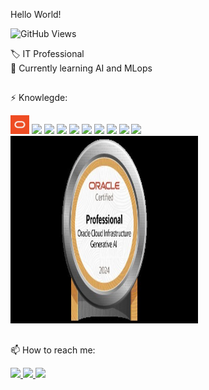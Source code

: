  Hello World!

![GitHub Views](https://komarev.com/ghpvc/?username=lrgamito)

🏷️ IT Professional<br>
📖 Currently learning AI and MLops

##

⚡ Knowlegde:

<div>
 <img src="https://github.com/lrgamito/lrgamito/blob/main/OracleRedTag.jpg" width="30" height="30" />
<img src="https://img.shields.io/badge/-Oracle-CC2927?style=for-the-badge&logo=oracle&logoColor=FFFFFF" /> 
<img src="https://img.shields.io/badge/-OCI-CC3020?style=for-the-badge&logo=oracle&logoColor=FFFFFF" /> 
<img src="https://img.shields.io/badge/-PLSQL-D00830?style=for-the-badge" /> 
<img src="https://img.shields.io/badge/-SQL-117BCD?style=for-the-badge" /> 
<img src="https://img.shields.io/badge/-Azure-0078D4?style=for-the-badge&logo=microsoftazure&logoColor=FFFFFF" /> 
<img src="https://img.shields.io/badge/-Microsoft%20Fabric-F2C811?style=for-the-badge&logo=powerbi&logoColor=000000" /> 
<img src="https://img.shields.io/badge/-Python-3776AB?style=for-the-badge&logo=python&logoColor=FFFFFF" /> 
<img src="https://img.shields.io/badge/-Linux-009999?style=for-the-badge&logo=Linux&logoColor=FFFFFF" /> 
<img src="https://img.shields.io/badge/-Windows-3776AB?style=for-the-badge&logo=windows&logoColor=FFFFFF" />
<br>
<img src="https://github.com/lrgamito/lrgamito/blob/main/OCI2024GAIOCP.jpg" width="300" height="300" /> 

</div>

##
📫 How to reach me:
<div>
  <a href="https://www.linkedin.com/in/leandrogamito/"> <img src="https://img.shields.io/badge/LinkedIn-0077B5?style=for-the-badge&logo=linkedin&logoColor=white" target="_blank"/> </a>
  <a href="mailto:lr.gamito@gmail.com"> <img src="https://img.shields.io/badge/Gmail-D14836?style=for-the-badge&logo=gmail&logoColor=white" target="_blank"/> </a>
  <a href="https://www.instagram.com/lrgamito/"> <img src="https://img.shields.io/badge/Instagram-D00830?style=for-the-badge&logo=instagram&logoColor=white" target="_blank"/> </a>

</div>

